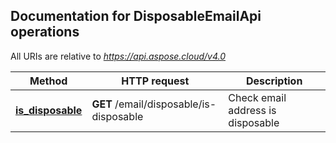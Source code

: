 ## Documentation for DisposableEmailApi operations

All URIs are relative to *https://api.aspose.cloud/v4.0*

Method | HTTP request | Description
------------- | ------------- | -------------
[**is_disposable**](DisposableEmailApi.md#is_disposable)| **GET** /email/disposable/is-disposable| Check email address is disposable             
